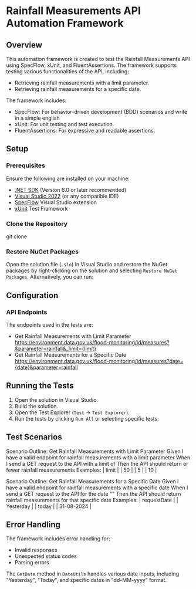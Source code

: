 ﻿# Rainfall Measurements API Automation Framework
## Overview

This automation framework is created to test the Rainfall Measurements API using SpecFlow, xUnit, and FluentAssertions. The framework supports testing various functionalities of the API, including:
- Retrieving rainfall measurements with a limit parameter.
- Retrieving rainfall measurements for a specific date.

The framework includes:
- SpecFlow: For behavior-driven development (BDD) scenarios and write in a simple english
- xUnit: For unit testing and test execution.
- FluentAssertions: For expressive and readable assertions.

## Setup
### Prerequisites

Ensure the following are installed on your machine:
- [.NET SDK](https://dotnet.microsoft.com/download) (Version 6.0 or later recommended)
- [Visual Studio 2022](https://visualstudio.microsoft.com/vs/) (or any compatible IDE)
- [SpecFlow](https://specflow.org/) Visual Studio extension
- [xUnit](https://xunit.net/) Test Framework

### Clone the Repository

git clone <repository url>

### Restore NuGet Packages
Open the solution file (`.sln`) in Visual Studio and restore the NuGet packages by right-clicking on the solution and selecting `Restore NuGet Packages`. Alternatively, you can run:

## Configuration
### API Endpoints

The endpoints used in the tests are:
- Get Rainfall Measurements with Limit Parameter
  https://environment.data.gov.uk/flood-monitoring/id/measures?&parameter=rainfall&_limit={limit}
- Get Rainfall Measurements for a Specific Date
  https://environment.data.gov.uk/flood-monitoring/id/measures?date={date}&parameter=rainfall

## Running the Tests
1. Open the solution in Visual Studio.
2. Build the solution.
3. Open the Test Explorer (`Test` -> `Test Explorer`).
4. Run the tests by clicking `Run All` or selecting specific tests.

## Test Scenarios
   Scenario Outline: Get Rainfall Measurements with Limit Parameter
    Given I have a valid endpoint for rainfall measurements with a limit parameter
    When I send a GET request to the API with a limit of <limit>
    Then the API should return <limit> or fewer rainfall measurements
Examples: 
| limit |
| 50    |
| 5     |
| 10    |

  Scenario Outline: Get Rainfall Measurements for a Specific Date
    Given I have a valid endpoint for rainfall measurements with a specific date
    When I send a GET request to the API for the date "<requestDate>"
    Then the API should return rainfall measurements for that specific date
Examples: 
| requestDate |
| Yesterday   |
| today       |
| 31-08-2024  |

## Error Handling

The framework includes error handling for:
- Invalid responses
- Unexpected status codes
- Parsing errors

The `GetDate` method in `DateUtils` handles various date inputs, including "Yesterday", "Today", and specific dates in "dd-MM-yyyy" format.
